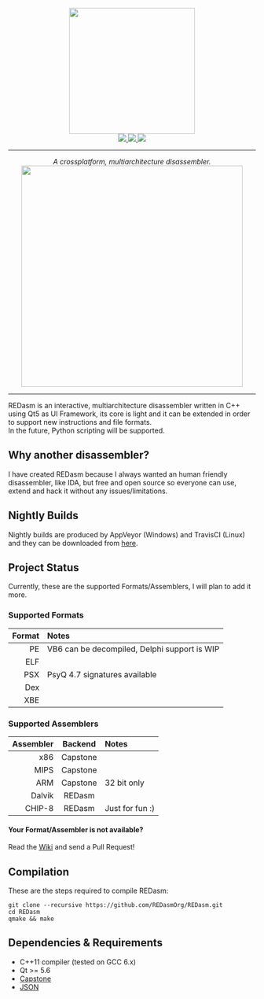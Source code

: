 <p align="center">
  <img width=256 height=256 src="https://github.com/Dax89/REDasm/blob/next/artwork/logo.png?raw=true"/><br>
  <a href="https://travis-ci.org/REDasmOrg/REDasm">
    <img src="https://img.shields.io/travis/REDasmOrg/REDasm.svg?style=flat-square&logo=travis">
  </a>
  <a href="https://ci.appveyor.com/project/Dax89/redasm">
    <img src="https://img.shields.io/appveyor/ci/Dax89/redasm.svg?style=flat-square&logo=appveyor">
  </a>
  <img src="https://img.shields.io/badge/license-GPL2-8e725e.svg?style=flat-square">
</p>

***

<p align="center">
  <i>A crossplatform, multiarchitecture disassembler.</i>
  <img height="450" src="https://github.com/REDasmOrg/REDasm/blob/next/artwork/Preview.gif">
</p>

***

REDasm is an interactive, multiarchitecture disassembler written in C++ using Qt5 as UI Framework, its core is light and it can be extended in order to support new instructions and file formats.<br>
In the future, Python scripting will be supported.

## Why another disassembler?
I have created REDasm because I always wanted an human friendly disassembler, like IDA, but free and open source so everyone can use, extend and hack it without any issues/limitations.

## Nightly Builds
Nightly builds are produced by AppVeyor (Windows) and TravisCI (Linux) and they can be downloaded from [here](https://github.com/REDasmOrg/REDasm-Builds).

## Project Status
Currently, these are the supported Formats/Assemblers, I will plan to add it more.

### Supported Formats
| Format | Notes                                        |
|-------:|:---------------------------------------------|
| PE     | VB6 can be decompiled, Delphi support is WIP |
| ELF    |                                              |
| PSX    | PsyQ 4.7 signatures available                |
| Dex    |                                              |
| XBE    |                                              |

### Supported Assemblers
| Assembler | Backend   | Notes           |
|----------:|:---------:|:----------------|
|  x86      | Capstone  |                 |
|  MIPS     | Capstone  |                 |
|  ARM      | Capstone  |32 bit only      |
|  Dalvik   | REDasm    |                 |
|  CHIP-8   | REDasm    | Just for fun :) |

#### Your Format/Assembler is not available?
Read the [Wiki](https://github.com/REDasmOrg/REDasm/wiki) and send a Pull Request!

## Compilation
These are the steps required to compile REDasm:
```
git clone --recursive https://github.com/REDasmOrg/REDasm.git
cd REDasm
qmake && make
```

## Dependencies & Requirements
- C++11 compiler (tested on GCC 6.x)
- Qt >= 5.6
- [Capstone](https://github.com/aquynh/capstone) 
- [JSON](https://github.com/nlohmann/json)
